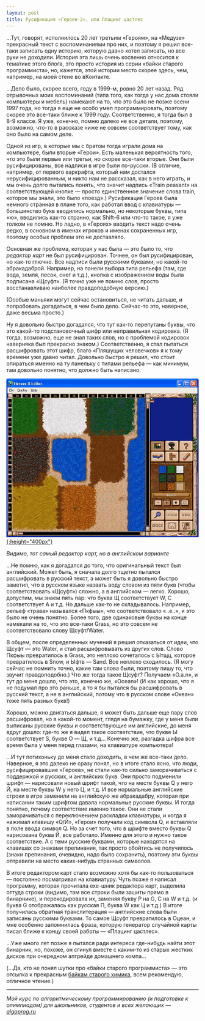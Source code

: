 ```yaml
---
layout: post
title: Русификация «Героев-2», или Плацинг цастлес
---
```


...Тут, говорят, исполнилось 20 лет третьим «Героям», на «Медузе» прекрасный текст с воспоминаниями про них,
и поэтому я решил все-таки записать одну историю, которую давно хотел записать, но все руки не доходили.
История эта лишь очень косвенно относится к тематике этого блога, это просто история из серии
«байки старого программиста», но, кажется, этой истории место скорее здесь, чем, например,
на моей стене во вКонтакте. 

...Дело было, скорее всего, году в 1999-м, ровно 20 лет назад. Ряд отрывочных моих воспоминаний
(типа того, как тогда у нас дома стояли компьютеры и мебель) намекают на то, что это было не позже осени 1997 года,
но тогда я еще не особо умел программировать, поэтому скорее это все-таки ближе к 1999 году. Соответственно, я тогда был
в 8-9 классе. Я уже, конечно, помню далеко не все детали, поэтому, возможно, что-то в рассказе ниже не совсем соответствует
тому, как оно было на самом деле.

Одной из игр, в которые мы с братом тогда играли дома на компьютере, были вторые «Герои». Есть маленькая вероятность того,
что это были первые или третьи, но скорее все-таки вторые. Они были русифицированы, все надписи в игре были по-русски. (В отличие,
например, от первого варкрафта, который нам достался нерусифицированным, и никто нам не рассказал, как в него играть,
и мы очень долго пытались понять, что значит надпись «Train peasant» на соответствующей кнопке — просто единственное значение
слова train, которое мы знали, это было «поезд».) Русификация Героев была немного странная в плане того, как работал ввод с клавиатуры — 
большинство букв вводились нормально, но некоторые буквы, типа «ю», вводились как-то странно, как Shift-6 или что-то такое, я уже
толком не помню. Но ладно, в «Героях» вводить текст надо очень редко, в основном в именах игроков и именах сохраненных игр,
поэтому особых проблем это не доставляло.

Основная же проблема, которая у нас была — это было то, что *редактор карт* не был русифицирован. Точнее, он был русифицирован,
но как-то глючно. Все надписи были русскими буквами, но какой-то абракадаброй. Например, на панели выбора типа рельефа
(там, где вода, земля, песок, снег и т.д.), кнопка с изображением воды была подписана «Щсуфт».
(Я точно уже не помню слов, просто восстанавливаю наиболее правдоподобную версию.)

(Особые маньяки могут сейчас остановиться, не читать дальше, и попробовать догадаться, в чем было дело. 
Сейчас-то это, наверное, даже весьма просто.)

Ну я довольно быстро догадался, что тут как-то перепутаны буквы, что это какой-то подстановочный шифр
или неправильная кодировка. (Я тогда, возможно, еще не знал таких слов, но с проблемой кодировок
наверняка был прекрасно знаком.) Соответственно, я стал пытаться расшифровать этот шифр, благо
«Пляшущих человечков» я к тому времени уже давно читал. Довольно быстро я решил, что стоит опираться
именно на ту панельку с типами рельефа — как минимум, там довольно понятно, что должно быть написано.

[![Картинка](/images/2019-03-17-heroes/editor.jpg){:height="400px"}](/images/2019-03-17-heroes/editor.jpg)

*Видимо, тот самый редактор карт, но в английском варианте*

...Не помню, как я догадался до того, что оригинальный текст был английский. Может быть, я сначала
долго тщетно пытался расшифровать в русский текст, а может быть я довольно быстро заметил,
что в русском языке назвать воду словом из пяти букв (чтобы соответствовать «Щсуфт») сложно,
а в английском — легко. Хорошо, допустим, мы знаем пять пар: что буква Щ соответствует W, С соответствует A
и т.д. Но дальше как-то не складывалось. Например, рельеф «трава» назывался «Пкфыы», что соответствовало «..e..»,
и это было не очень понятно. Более того, две одинаковые буквы на конце намекали на то, что это все-таки Grass, но 
это совсем не соответствовало слову Щсуфт/Water. 

В общем, после определенных мучений я решил отказаться от идеи, что Щсуфт — это Water, и стал расшифровывать из других слов.
Слово Пкфыы превратилось в Grass, это неплохо сочеталось с Ытщц, которое превратилось в Snow, и Ыфтв — Sand.
Все неплохо сходилось. (Я могу сейчас не помнить точно, какие там слова были, поэтому пишу то,
что звучит правдоподобно.) Что же тогда такое Щсуфт? Получаем «O.a.n», и тут до меня дошло, что это,
конечно же, «Ocean»! (И как хорошо, что я не подумал про это раньше, а то я бы пытался бы расшифровать
в русский текст, а не в английский, потому что в русском слове «Океан» тоже пять разных букв!)

Хорошо, можно двигаться дальше, я может быть дальше еще пару слов расшифровал, но в какой-то момент,
глядя на бумажку, где у меня были выписаны русские буквы и соответствующие им английские, 
до меня вдруг дошло: где-то же я видел такое соответствие, что букве Ы соответствует S, букве O — Щ,
и т.д... Конечно же, разгадка шифра все время была у меня перед глазами, на клавиатуре компьютера!

...И тут потихоньку до меня стало доходить, в чем же все-таки дело. Наверное, я это далеко не сразу понял,
но в итоге стало ясно, что люди, русифицировавшие «Героев», не стали как-то сильно заморачиваться
с поддержкой и русских, и английских букв. Они просто подменили шрифт — нарисовали новый шрифт такой,
что на месте буквы Q у него Й, на месте буквы W у него Ц, и т.д. И все нормальные английские строки
в игре заменили на английскую же абракадабру, которая при написании таким шрифтом давала нормальные русские буквы.
И тогда понятно, почему соответствие именно такое. Они не стали заморачиваться с переключением раскладки клавиатуры,
и когда я нажимал клавишу «Q/Й», «Герои» получали код символа Q, и вставляли в поле ввода символ Q.
Но за счет того, что в шрифте вместо буквы Q нарисована буква Й, все работало. Именно для этого и нужно такое соответствие.
А с теми русские буквами, которые находятся на клавишах со знаками препинания, так просто обойтись не получилось
(знаки препинания, очевидно, надо было сохранить), поэтому эти буквы отправили на место каких-нибудь
странных символов.

В итоге редактором карт стало возможно хотя бы как-то пользоваться — постоянно посматривая на клавиатуру.
Чуть позже я написал программу, которая прочитала exe-шник редактора карт, выделила оттуда строки
(видимо, там все строки были зашиты прямо в бинарнике), и перекодировала их, заменяя букву P на G, С на W и т.д.
(и буква G отображалась как русская П, буква W как Ц и т.д.) В итоге получилась обратная транслитерация
— английские слова были записаны русскими буквами. То самое Щсуфт превратилось в Оцеан, и мне особенно запомнилась
фраза, которую генератор случайной карты писал ближе к концу своей работы — «Плацинг цастлес».

...Уже много лет позже я пытался ради интереса где-нибудь найти этот бинарник, но, похоже, он сгинул вместе с каким-то
из старых жестких дисков при очередном апгрейде домашнего компа...

(...Да, кто не понял шутки про «байки старого программиста» — это отсылка к прекрасным [байкам старого химика](http://www.palek.ru/bayks.htm),
всем рекомендую, отличное чтение.)

----

*Мой курс по алгоритмическому программированию (и подготовке к олимпиадам) для школьников, студентов и всех желающих — [algoprog.ru](http://algoprog.ru)*
